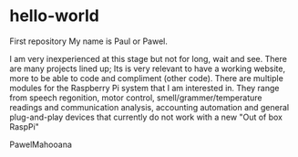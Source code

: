 # hello-world
First repository
My name is Paul or Pawel. 

I am very inexperienced at this stage but not for long, wait and see.
There are many projects lined up; Its is very relevant to have a working website, more to be able to code and compliment (other code). 
There are multiple modules for the Raspberry Pi system that I am interested in. They range from speech regonition, motor control, smell/grammer/temperature readings and communication analysis, accounting automation and general plug-and-play devices that currently do not work with a new "Out of box RaspPi"

PawelMahooana
